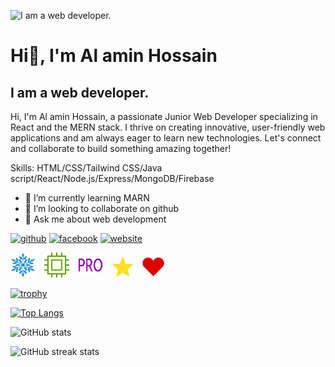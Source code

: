 ![I am a web developer.](https://i.ibb.co/tZCFksf/Purple-Abstract-Graphic-Design-Linked-In-Article-Cover-Image-1.png)

# Hi👋, I'm Al amin Hossain
## I am a web developer.


Hi, I'm Al amin Hossain, a passionate Junior Web Developer specializing in React and the MERN stack. I thrive on creating innovative, user-friendly web applications and am always eager to learn new technologies. Let's connect and collaborate to build something amazing together!

Skills:  HTML/CSS/Tailwind CSS/Java script/React/Node.js/Express/MongoDB/Firebase

- 🌱 I’m currently learning MARN 
- 👯 I’m looking to collaborate on github 
- 💬 Ask me about web development 


[<img src='https://cdn.jsdelivr.net/npm/simple-icons@3.0.1/icons/github.svg' alt='github' height='40'>](https://github.com/Alamin573190)  [<img src='https://cdn.jsdelivr.net/npm/simple-icons@3.0.1/icons/facebook.svg' alt='facebook' height='40'>](https://www.facebook.com/https://www.facebook.com/profile.php?id=100052719871178)  [<img src='https://cdn.jsdelivr.net/npm/simple-icons@3.0.1/icons/icloud.svg' alt='website' height='40'>](https://assaignment-ten-4a605.web.app/)  

<a href='https://archiveprogram.github.com/'><img src='https://raw.githubusercontent.com/acervenky/animated-github-badges/master/assets/acbadge.gif' width='40' height='40'></a> <a href='https://docs.github.com/en/developers'><img src='https://raw.githubusercontent.com/acervenky/animated-github-badges/master/assets/devbadge.gif' width='40' height='40'></a> <a href='https://github.com/pricing'><img src='https://raw.githubusercontent.com/acervenky/animated-github-badges/master/assets/pro.gif' width='40' height='40'></a> <a href='https://stars.github.com/'><img src='https://raw.githubusercontent.com/acervenky/animated-github-badges/master/assets/starbadge.gif' width='35' height='35'></a> <a href='https://docs.github.com/en/github/supporting-the-open-source-community-with-github-sponsors'><img src='https://raw.githubusercontent.com/acervenky/animated-github-badges/master/assets/sponsorbadge.gif' width='35' height='35'></a> 

[![trophy](https://github-profile-trophy.vercel.app/?username=Alamin573190)](https://github.com/ryo-ma/github-profile-trophy)

[![Top Langs](https://github-readme-stats.vercel.app/api/top-langs/?username=Alamin573190)](https://github.com/anuraghazra/github-readme-stats)

![GitHub stats](https://github-readme-stats.vercel.app/api?username=Alamin573190&show_icons=true&count_private=true)  

![GitHub streak stats](https://streak-stats.demolab.com/?user=Alamin573190)  

